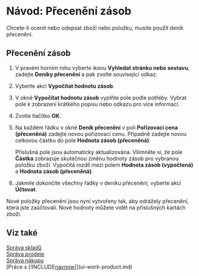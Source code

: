 <properties
                pageTitle="Návod: Přecenění zásob | [!INCLUDE[navnowlong](includes/navnowlong_md.md)]"
                description="Popisuje, jak ocenit nebo odepsat hodnoty jednoho nebo více zboží v zásobách zaúčtováním jejich aktuální vypočtené hodnoty."
                services="project-madeira"
                documentationCenter=""
                authors="SorenGP"
/>
<tags
    ms.service="project-madeira"
    ms.topic="article"
    ms.devlang="na"
    ms.tgt_pltfrm="na"
    ms.workload="na"
    ms.date="11/07/2016"
    ms.author="SorenGP" />


# <a name="how-to-revalue-inventory"></a>Návod: Přecenění zásob   
Chcete-li ocenit nebo odepsat zboží nebo položku, musíte použít deník přecenění.

## <a name="to-revalue-inventory"></a>Přecenění zásob
1. V pravém horním rohu vyberte ikonu **Vyhledat stránku nebo sestavu**, zadejte **Deníky přecenění** a pak zvolte související odkaz.
2. Vyberte akci **Vypočítat hodnotu zásob**.
3. V okně **Vypočítat hodnotu zásob** vyplňte pole podle potřeby. Vybrat pole k zobrazení krátkého popisu nebo odkazu pro více informací.
4. Zvolte tlačítko **OK**.
5. Na každém řádku v okně **Deník přecenění** v poli **Pořizovací cena (přeceněná)** zadejte novou pořizovací cenu. Případně zadejte novou celkovou částku do pole **Hodnota zásob (přeceněná)**.

    Příslušná pole jsou automaticky aktualizována. Všimněte si, že pole **Částka** zobrazuje skutečnou změnu hodnoty zásob pro vybranou položku zboží. Vypočítá rozdíl mezi polem **Hodnota zásob (vypočtená)** a **Hodnota zásob (přeceněná)**.

6. Jakmile dokončíte všechny řádky v deníku přecenění, vyberte akci **Účtovat**.

Nové položky přecenění jsou nyní vytvořeny tak, aby odrážely přecenění, která jste zaúčtovali. Nové hodnoty můžete vidět na příslušných kartách zboží.

## <a name="see-also"></a>Viz také
[Správa skladů](inventory-manage-inventory.md)  
[Správa prodeje](sales-manage-sales.md)  
[Správa nákupu](purchasing-manage-purchasing.md)  
[Práce s [!INCLUDE[navnow](includes/navnow_md.md)]](ui-work-product.md)

